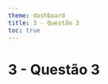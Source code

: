 ```yaml
---
theme: dashboard
title: 3 - Questão 3
toc: true
---
```


<style>
    body, div, p, li, ol { max-width: none; }
</style>



# 3 - Questão 3


